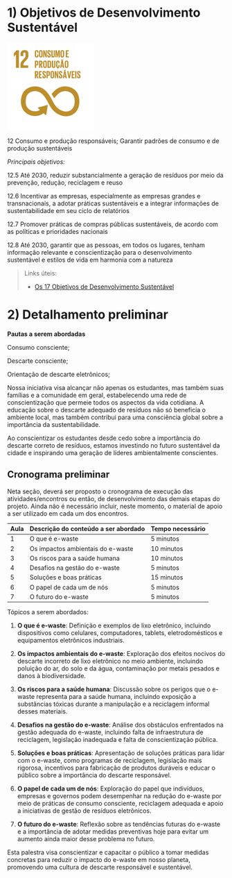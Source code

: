# 1) Objetivos de Desenvolvimento Sustentável

<img src="https://github.com/ICEI-PUC-Minas-PPC-CC/ppc-cc-2024-1-ment2-manha-ecoteam/blob/main/docs/img/ods12.png" width="200" height="200"/>

12 Consumo e produção responsáveis; Garantir padrões de consumo e de produção sustentáveis

*Principais objetivos:*

12.5 Até 2030, reduzir substancialmente a geração de resíduos por meio da prevenção, redução, reciclagem e reuso

12.6 Incentivar as empresas, especialmente as empresas grandes e transnacionais, a adotar práticas sustentáveis e a integrar informações de sustentabilidade em seu ciclo de relatórios

12.7 Promover práticas de compras públicas sustentáveis, de acordo com as políticas e prioridades nacionais

12.8 Até 2030, garantir que as pessoas, em todos os lugares, tenham informação relevante e conscientização para o desenvolvimento sustentável e estilos de vida em harmonia com a natureza

> Links úteis:
> - [Os 17 Objetivos de Desenvolvimento Sustentável](https://brasil.un.org/pt-br/sdgs)

# 2) Detalhamento preliminar

**Pautas a serem abordadas**

Consumo consciente; 

Descarte consciente;

Orientação de descarte eletrônicos;

Nossa iniciativa visa alcançar não apenas os estudantes, mas também suas famílias e a comunidade em geral, estabelecendo uma rede de conscientização que permeie todos os aspectos da vida cotidiana. A educação sobre o descarte adequado de resíduos não só beneficia o ambiente local, mas também contribui para uma consciência global sobre a importância da sustentabilidade.

Ao conscientizar os estudantes desde cedo sobre a importância do descarte correto de resíduos, estamos investindo no futuro sustentável da cidade e inspirando uma geração de líderes ambientalmente conscientes.

## Cronograma preliminar

Neta seção, deverá ser proposto o cronograma de execução das atividades/encontros ou então, de desenvolvimento das demais etapas do projeto.
Ainda não é necessário incluir, neste momento, o material de apoio a ser utilizado em cada um dos encontros.

|Aula   | Descrição do conteúdo a ser abordado  | Tempo necessário |
|------|-----------------------------------------|----|
|1| O que é e-waste | 5 minutos | 
|2| Os impactos ambientais do e-waste | 10 minutos |
|3| Os riscos para a saúde humana | 10 minutos | 
|4| Desafios na gestão do e-waste  | 5 minutos |
|5| Soluções e boas práticas | 15 minutos | 
|6| O papel de cada um de nós | 5 minutos |
|7| O futuro do e-waste | 5 minutos | 


Tópicos a serem abordados:
1. **O que é e-waste**: Definição e exemplos de lixo eletrônico, incluindo dispositivos como celulares, computadores, tablets, eletrodomésticos e equipamentos eletrônicos industriais.

2. **Os impactos ambientais do e-waste**: Exploração dos efeitos nocivos do descarte incorreto de lixo eletrônico no meio ambiente, incluindo poluição do ar, do solo e da água, contaminação por metais pesados e danos à biodiversidade.

3. **Os riscos para a saúde humana**: Discussão sobre os perigos que o e-waste representa para a saúde humana, incluindo exposição a substâncias tóxicas durante a manipulação e a reciclagem informal desses materiais.

4. **Desafios na gestão do e-waste**: Análise dos obstáculos enfrentados na gestão adequada do e-waste, incluindo falta de infraestrutura de reciclagem, legislação inadequada e falta de conscientização pública.

5. **Soluções e boas práticas**: Apresentação de soluções práticas para lidar com o e-waste, como programas de reciclagem, legislação mais rigorosa, incentivos para fabricação de produtos duráveis e educar o público sobre a importância do descarte responsável.

6. **O papel de cada um de nós**: Exploração do papel que indivíduos, empresas e governos podem desempenhar na redução do e-waste por meio de práticas de consumo consciente, reciclagem adequada e apoio a iniciativas de gestão de resíduos eletrônicos.

7. **O futuro do e-waste**: Reflexão sobre as tendências futuras do e-waste e a importância de adotar medidas preventivas hoje para evitar um aumento ainda maior desse problema no futuro.

Esta palestra visa conscientizar e capacitar o público a tomar medidas concretas para reduzir o impacto do e-waste em nosso planeta, promovendo uma cultura de descarte responsável e sustentável.
